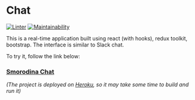 # Chat
[![Linter](https://github.com/SmorodinaVik/frontend-project-lvl4/actions/workflows/linter.yml/badge.svg)](https://github.com/SmorodinaVik/frontend-project-lvl4/actions/workflows/linter.yml)
[![Maintainability](https://api.codeclimate.com/v1/badges/b786bbdf9dfce327b217/maintainability)](https://codeclimate.com/github/SmorodinaVik/smorodina-chat/maintainability)

This is a real-time application built using react (with hooks), redux toolkit, bootstrap. The interface is similar to Slack chat.

To try it, follow the link below:

### [Smorodina Chat](https://slack-chat-90210.herokuapp.com/)

*(The project is deployed on [Heroku](https://heroku.com/), so it may take some time to build and run it)*


